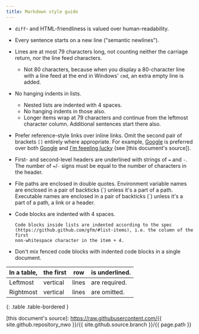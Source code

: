 ```yaml
---
title: Markdown style guide
---
```


* `diff`- and HTML-friendliness is valued over human-readability.
* Every sentence starts on a new line ("semantic newlines").
* Lines are at most 79 characters long, not counting neither the carriage
return, nor the line feed characters.
    * Not 80 characters, because when you display a 80-character line with a
line feed at the end in Windows' `cmd`, an extra empty line is added.
* No hanging indents in lists.
    * Nested lists are indented with 4 spaces.
    * No hanging indents in those also.
    * Longer items wrap at 79 characters and continue from the leftmost
character column.
Additional sentences start there also.
* Prefer reference-style links over inline links.
Omit the second pair of brackets `[]` entirely where appropriate.
For example, [Google] is preferred over both [Google](https://ya.ru) and
[I'm feeeling lucky][google] (see [this document's source]).
* First- and second-level headers are underlined with strings of `=` and `-`.
The number of `=`/`-` signs must be equal to the number of characters in the
header.
* File paths are enclosed in double quotes.
Environment variable names are enclosed in a pair of backticks (\`) unless it's
a part of a path.
Executable names are enclosed in a pair of backticks (\`) unless it's a part of
a path, a link or a header.
* Code blocks are indented with 4 spaces.

      Code blocks inside lists are indented according to the spec
      (https://github.github.com/gfm/#list-items), i.e. the column of the first
      non-whitespace character in the item + 4.

* Don't mix fenced code blocks with indented code blocks in a single document.

| In a table, | the first | row   | is underlined.
| ----------- | --------- | ----- | --------------
| Leftmost    | vertical  | lines | are required.
| Rightmost   | vertical  | lines | are omitted.
{: .table .table-bordered }

[Google]: https://www.google.com/
[this document's source]: https://raw.githubusercontent.com/{{ site.github.repository_nwo }}/{{ site.github.source.branch }}/{{ page.path }}
